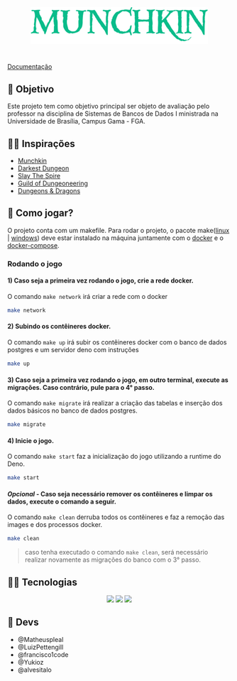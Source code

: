 <div align="center">
    <img src="https://raw.githubusercontent.com/SBD1/Munchkin/main/docs/assets/images/Logo.png" width="400">
</div>

#
[Documentação](https://sbd1.github.io/Munchkin-grupo03/)

## 🎯 Objetivo

Este projeto tem como objetivo principal ser objeto de avaliação pelo professor na disciplina de Sistemas de Bancos de Dados I ministrada na Universidade de Brasília, Campus Gama - FGA.

## 🦸‍♀️ Inspirações

- [Munchkin](https://munchkin.game/)
- [Darkest Dungeon](https://www.wikiwand.com/en/Darkest_Dungeon)
- [Slay The Spire](https://www.wikiwand.com/en/Slay_the_Spire)
- [Guild of Dungeoneering](https://www.wikiwand.com/en/Guild_of_Dungeoneering)
- [Dungeons & Dragons](https://dnd.wizards.com/pt-BR)

## 🧝 Como jogar?

O projeto conta com um makefile. Para rodar o projeto, o pacote make([linux](https://linuxhint.com/install-make-ubuntu/) | [windows](https://community.chocolatey.org/packages/make)) deve estar instalado na máquina juntamente com o [docker](https://www.docker.com/) e o [docker-compose](https://docs.docker.com/get-started/08_using_compose/).
### Rodando o jogo
#### 1) Caso seja a primeira vez rodando o jogo, crie a rede docker.

O comando ```make network``` irá criar a rede com o docker
```sh
make network
``` 

#### 2) Subindo os contêineres docker.

O comando ```make up``` irá subir os contêineres docker com o banco de dados postgres e um servidor deno com instruções
```sh
make up
```
#### 3) Caso seja a primeira vez rodando o jogo, em outro terminal, execute as migrações. Caso contrário, pule para o 4° passo.

O comando ```make migrate``` irá realizar a criação das tabelas e inserção dos dados básicos no banco de dados postgres.
```sh
make migrate
```

#### 4) Inicie o jogo.

O comando ```make start``` faz a inicialização do jogo utilizando a runtime do Deno.
```sh
make start
```

#### **_Opcional_** - Caso seja necessário remover os contêineres e limpar os dados, execute o comando a seguir.

O comando ```make clean``` derruba todos os contêineres e faz a remoção das images e dos processos docker.
```sh
make clean
```

> caso tenha executado o comando ```make clean```, será necessário realizar novamente as migrações do banco com o 3° passo.

## 🦹‍♀️ Tecnologias

<div align=center>
    <img src="https://img.icons8.com/color/48/000000/deno.png"/>
    <img src="https://img.icons8.com/fluency/48/000000/typescript.png"/>
    <img src="https://img.icons8.com/color/48/000000/postgreesql.png"/>
</div>

## 🧙 Devs

- @Matheuspleal
- @LuizPettengill
- @francisco1code
- @Yukioz
- @alvesitalo